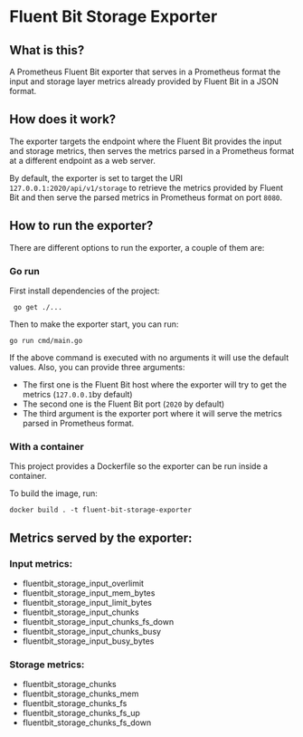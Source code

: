 # Fluent Bit Storage Exporter

## What is this?

A Prometheus Fluent Bit exporter that serves in a Prometheus format the input and storage layer metrics already provided by Fluent Bit in a JSON format.

## How does it work?

The exporter targets the endpoint where the Fluent Bit provides the input and storage metrics, then serves the metrics parsed in a Prometheus format at a different endpoint as a web server.

By default, the exporter is set to target the URI `127.0.0.1:2020/api/v1/storage` to retrieve the metrics provided by Fluent Bit and then serve the parsed metrics in Prometheus format on port `8080`. 

## How to run the exporter?

There are different options to run the exporter, a couple of them are:

### Go run

First install dependencies of the project:

` go get ./...`

Then to make the exporter start, you can run:

`go run cmd/main.go`

If the above command is executed with no arguments it will use the default values. Also, you can provide three arguments: 
- The first one is the Fluent Bit host where the exporter will try to get the metrics (`127.0.0.1`by default)
- The second one is the Fluent Bit port (`2020` by default) 
- The third argument is the exporter port where it will serve the metrics parsed in Prometheus format.

### With a container

This project provides a Dockerfile so the exporter can be run inside a container.

To build the image, run:

`docker build . -t fluent-bit-storage-exporter`

## Metrics served by the exporter:

### Input metrics:

- fluentbit_storage_input_overlimit
- fluentbit_storage_input_mem_bytes
- fluentbit_storage_input_limit_bytes
- fluentbit_storage_input_chunks
- fluentbit_storage_input_chunks_fs_down
- fluentbit_storage_input_chunks_busy
- fluentbit_storage_input_busy_bytes

### Storage metrics:

- fluentbit_storage_chunks
- fluentbit_storage_chunks_mem
- fluentbit_storage_chunks_fs
- fluentbit_storage_chunks_fs_up
- fluentbit_storage_chunks_fs_down